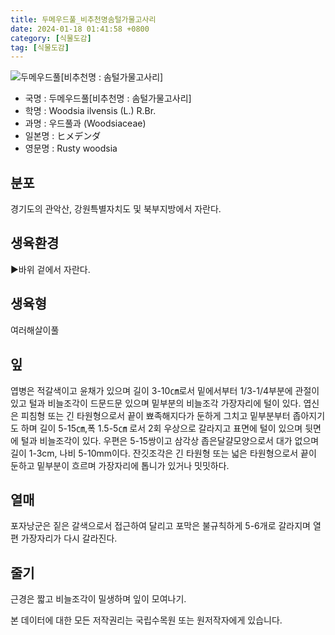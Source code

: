 ```yaml
---
title: 두메우드풀_비추천명솜털가물고사리
date: 2024-01-18 01:41:58 +0800
category: [식물도감]
tag: [식물도감]
---
```




![두메우드풀[비추천명 : 솜털가물고사리]](/fileUpload/plants/basic/Davalliaceae/Woodsia/3317/1_th2.JPG)
- 국명 : 두메우드풀[비추천명 : 솜털가물고사리]
- 학명 : Woodsia ilvensis (L.) R.Br.
- 과명 : 우드풀과 (Woodsiaceae)
- 일본명 : ヒメデンダ
- 영문명 : Rusty woodsia


## 분포
경기도의 관악산, 강원특별자치도 및 북부지방에서 자란다.
## 생육환경
▶바위 겉에서 자란다.
## 생육형
여러해살이풀
## 잎
엽병은 적갈색이고 윤채가 있으며 길이 3-10㎝로서 밑에서부터 1/3-1/4부분에 관절이 있고 털과 비늘조각이 드문드문 있으며 밑부분의 비늘조각 가장자리에 털이 있다. 엽신은 피침형 또는 긴 타원형으로서 끝이 뾰족해지다가 둔하게 그치고 밑부분부터 좁아지기도 하며 길이 5-15㎝,폭 1.5-5㎝ 로서 2회 우상으로 갈라지고 표면에 털이 있으며 뒷면에 털과 비늘조각이 있다. 우편은 5-15쌍이고 삼각상 좁은달걀모양으로서 대가 없으며 길이 1-3cm, 나비 5-10mm이다. 잔깃조각은 긴 타원형 또는 넓은 타원형으로서 끝이 둔하고 밑부분이 흐르며 가장자리에 톱니가 있거나 밋밋하다.
## 열매
포자낭군은 짙은 갈색으로서 접근하여 달리고 포막은 불규칙하게 5-6개로 갈라지며 열편 가장자리가 다시 갈라진다.
## 줄기
근경은 짧고 비늘조각이 밀생하며 잎이 모여나기.






본 데이터에 대한 모든 저작권리는 국립수목원 또는 원저작자에게 있습니다.
